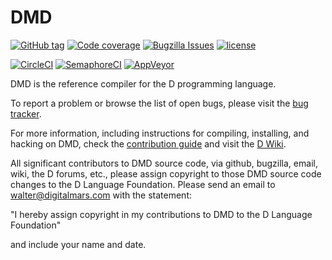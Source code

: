 DMD
===

[![GitHub tag](https://img.shields.io/github/tag/dlang/dmd.svg?maxAge=86400)](https://github.com/dlang/dmd/releases)
[![Code coverage](https://img.shields.io/codecov/c/github/dlang/dmd.svg?maxAge=86400)](https://codecov.io/gh/dlang/dmd)
[![Bugzilla Issues](https://img.shields.io/badge/issues-Bugzilla-green.svg)](https://issues.dlang.org/buglist.cgi?component=dmd&list_id=220151&product=D&resolution=---)
[![license](https://img.shields.io/github/license/dlang/dmd.svg)](https://github.com/dlang/dmd/blob/master/LICENSE.txt)

[![CircleCI](https://circleci.com/gh/dlang/dmd/tree/master.svg?style=svg)](https://circleci.com/gh/dlang/dmd/tree/master)
[![SemaphoreCI](https://semaphoreci.com/api/v1/dlang/dmd-2/branches/master/badge.svg)](https://semaphoreci.com/dlang/dmd-2)
[![AppVeyor](https://ci.appveyor.com/api/projects/status/mv0y9lqyk7jh0x8d/branch/master?svg=true)](https://ci.appveyor.com/project/greenify/dmd)

DMD is the reference compiler for the D programming language.

To report a problem or browse the list of open bugs, please visit the
[bug tracker](http://issues.dlang.org/).

For more information, including instructions for compiling, installing, and
hacking on DMD, check the [contribution guide](CONTRIBUTING.md) and
visit the [D Wiki](http://wiki.dlang.org/DMD).

All significant contributors to DMD source code, via github, bugzilla, email,
wiki, the D forums, etc., please assign copyright to those
DMD source code changes to the D Language Foundation. Please send
an email to walter@digitalmars.com with the statement:

"I hereby assign copyright in my contributions to DMD to the D Language Foundation"

and include your name and date.
